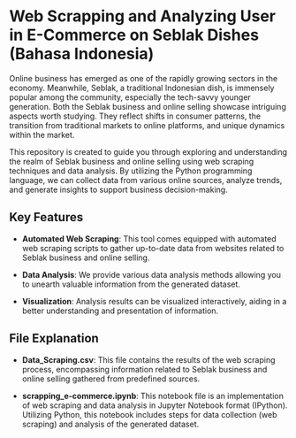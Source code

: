  # Web Scrapping and Analyzing User in E-Commerce on Seblak Dishes (Bahasa Indonesia)

Online business has emerged as one of the rapidly growing sectors in the economy. Meanwhile, Seblak, a traditional Indonesian dish, is immensely popular among the community, especially the tech-savvy younger generation. Both the Seblak business and online selling showcase intriguing aspects worth studying. They reflect shifts in consumer patterns, the transition from traditional markets to online platforms, and unique dynamics within the market.

This repository is created to guide you through exploring and understanding the realm of Seblak business and online selling using web scraping techniques and data analysis. By utilizing the Python programming language, we can collect data from various online sources, analyze trends, and generate insights to support business decision-making.

## Key Features

- **Automated Web Scraping**: This tool comes equipped with automated web scraping scripts to gather up-to-date data from websites related to Seblak business and online selling.

- **Data Analysis**: We provide various data analysis methods allowing you to unearth valuable information from the generated dataset.

- **Visualization**: Analysis results can be visualized interactively, aiding in a better understanding and presentation of information.

## File Explanation

- **Data_Scraping.csv**: This file contains the results of the web scraping process, encompassing information related to Seblak business and online selling gathered from predefined sources.

- **scrapping_e-commerce.ipynb**: This notebook file is an implementation of web scraping and data analysis in Jupyter Notebook format (IPython). Utilizing Python, this notebook includes steps for data collection (web scraping) and analysis of the generated dataset.
